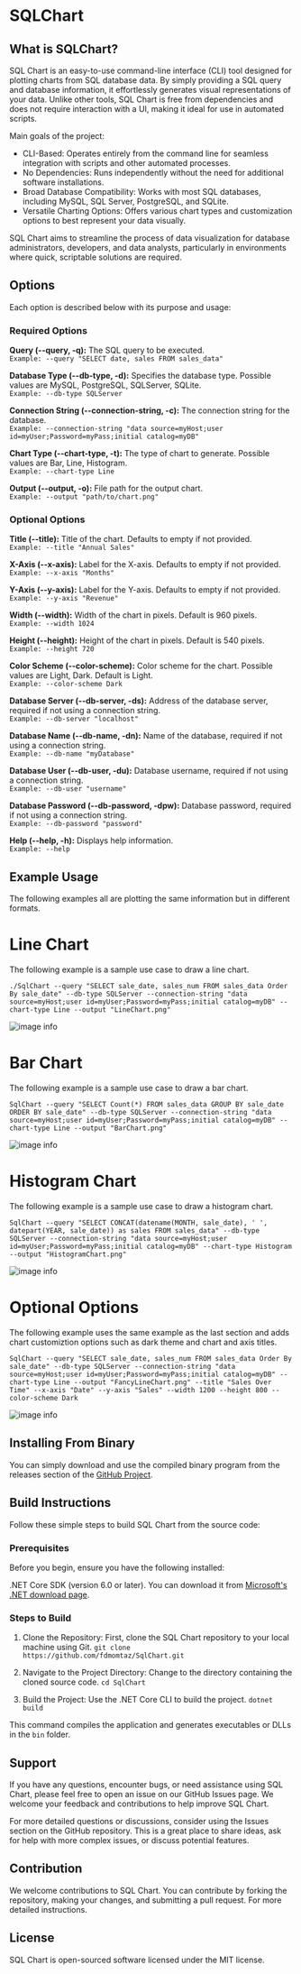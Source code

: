 # SQLChart

## What is SQLChart?
SQL Chart is an easy-to-use command-line interface (CLI) tool designed for plotting charts from SQL database data. By simply providing a SQL query and database information, it effortlessly generates visual representations of your data. Unlike other tools, SQL Chart is free from dependencies and does not require interaction with a UI, making it ideal for use in automated scripts.

Main goals of the project:

- CLI-Based: Operates entirely from the command line for seamless integration with scripts and other automated processes.
- No Dependencies: Runs independently without the need for additional software installations.
- Broad Database Compatibility: Works with most SQL databases, including MySQL, SQL Server, PostgreSQL, and SQLite.
- Versatile Charting Options: Offers various chart types and customization options to best represent your data visually.

SQL Chart aims to streamline the process of data visualization for database administrators, developers, and data analysts, particularly in environments where quick, scriptable solutions are required.

## Options

Each option is described below with its purpose and usage:

### Required Options

**Query (--query, -q):** The SQL query to be executed.\
`Example: --query "SELECT date, sales FROM sales_data"`

**Database Type (--db-type, -d):** Specifies the database type. Possible values are MySQL, PostgreSQL, SQLServer, SQLite.\
`Example: --db-type SQLServer`

**Connection String (--connection-string, -c):** The connection string for the database.\
`Example: --connection-string "data source=myHost;user id=myUser;Password=myPass;initial catalog=myDB"`

**Chart Type (--chart-type, -t):** The type of chart to generate. Possible values are Bar, Line, Histogram.\
`Example: --chart-type Line`

**Output (--output, -o):** File path for the output chart.\
`Example: --output "path/to/chart.png"`

### Optional Options

**Title (--title):** Title of the chart. Defaults to empty if not provided.\
`Example: --title "Annual Sales"`

**X-Axis (--x-axis):** Label for the X-axis. Defaults to empty if not provided.\
`Example: --x-axis "Months"`

**Y-Axis (--y-axis):** Label for the Y-axis. Defaults to empty if not provided.\
`Example: --y-axis "Revenue"`

**Width (--width):** Width of the chart in pixels. Default is 960 pixels.\
`Example: --width 1024`

**Height (--height):** Height of the chart in pixels. Default is 540 pixels.\
`Example: --height 720`

**Color Scheme (--color-scheme):** Color scheme for the chart. Possible values are Light, Dark. Default is Light.\
`Example: --color-scheme Dark`

**Database Server (--db-server, -ds):** Address of the database server, required if not using a connection string.\
`Example: --db-server "localhost"`

**Database Name (--db-name, -dn):** Name of the database, required if not using a connection string.\
`Example: --db-name "myDatabase"`

**Database User (--db-user, -du):** Database username, required if not using a connection string.\
`Example: --db-user "username"`

**Database Password (--db-password, -dpw):** Database password, required if not using a connection string.\
`Example: --db-password "password"`

**Help (--help, -h):** Displays help information.\
`Example: --help`

## Example Usage

The following examples all are plotting the same information but in different formats. 

# Line Chart

The following example is a sample use case to draw a line chart.

```
./SqlChart --query "SELECT sale_date, sales_num FROM sales_data Order By sale_date" --db-type SQLServer --connection-string "data source=myHost;user id=myUser;Password=myPass;initial catalog=myDB" --chart-type Line --output "LineChart.png"
```

![image info](./Docs/LineChart.png)

# Bar Chart

The following example is a sample use case to draw a bar chart.

```
SqlChart --query "SELECT Count(*) FROM sales_data GROUP BY sale_date ORDER BY sale_date" --db-type SQLServer --connection-string "data source=myHost;user id=myUser;Password=myPass;initial catalog=myDB" --chart-type Line --output "BarChart.png"
```

![image info](./Docs/BarChart.png)

# Histogram Chart

The following example is a sample use case to draw a histogram chart.

```
SqlChart --query "SELECT CONCAT(datename(MONTH, sale_date), ' ', datepart(YEAR, sale_date)) as sales FROM sales_data" --db-type SQLServer --connection-string "data source=myHost;user id=myUser;Password=myPass;initial catalog=myDB" --chart-type Histogram --output "HistogramChart.png"
```

![image info](./Docs/HistogramChart.png)

# Optional Options

The following example uses the same example as the last section and adds chart customiztion options such as dark theme and chart and axis titles.

```
SqlChart --query "SELECT sale_date, sales_num FROM sales_data Order By sale_date" --db-type SQLServer --connection-string "data source=myHost;user id=myUser;Password=myPass;initial catalog=myDB" --chart-type Line --output "FancyLineChart.png" --title "Sales Over Time" --x-axis "Date" --y-axis "Sales" --width 1200 --height 800 --color-scheme Dark
```

![image info](./Docs/FancyLineChart.png)

## Installing From Binary

You can simply download and use the compiled binary program from the releases section of the [GitHub Project](https://github.com/fdmomtaz/SqlChart/releases).

## Build Instructions

Follow these simple steps to build SQL Chart from the source code:

### Prerequisites
Before you begin, ensure you have the following installed:

.NET Core SDK (version 6.0 or later). You can download it from [Microsoft's .NET download page](https://dotnet.microsoft.com/en-us/download).

### Steps to Build

1. Clone the Repository:
First, clone the SQL Chart repository to your local machine using Git.
``
git clone https://github.com/fdmomtaz/SqlChart.git
``

2. Navigate to the Project Directory:
Change to the directory containing the cloned source code.
``
cd SqlChart
``

3. Build the Project:
Use the .NET Core CLI to build the project.
``
dotnet build
``

This command compiles the application and generates executables or DLLs in the `bin` folder.

## Support

If you have any questions, encounter bugs, or need assistance using SQL Chart, please feel free to open an issue on our GitHub Issues page. We welcome your feedback and contributions to help improve SQL Chart.

For more detailed questions or discussions, consider using the Issues section on the GitHub repository. This is a great place to share ideas, ask for help with more complex issues, or discuss potential features.

## Contribution

We welcome contributions to SQL Chart. You can contribute by forking the repository, making your changes, and submitting a pull request. For more detailed instructions.

## License

SQL Chart is open-sourced software licensed under the MIT license.
